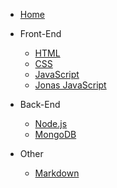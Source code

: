<!-- docs/_sidebar.md -->

* [Home](README)


* Front-End
    * [HTML](frontend/HTML)
    * [CSS](frontend/CSS)
    * [JavaScript](frontend/JavaScript)
    * [Jonas JavaScript](frontend/CompleteJS)


* Back-End
    * [Node.js](backend/Node.js)
    * [MongoDB](backend/MongoDB)

* Other
    * [Markdown](other/Markdown)
